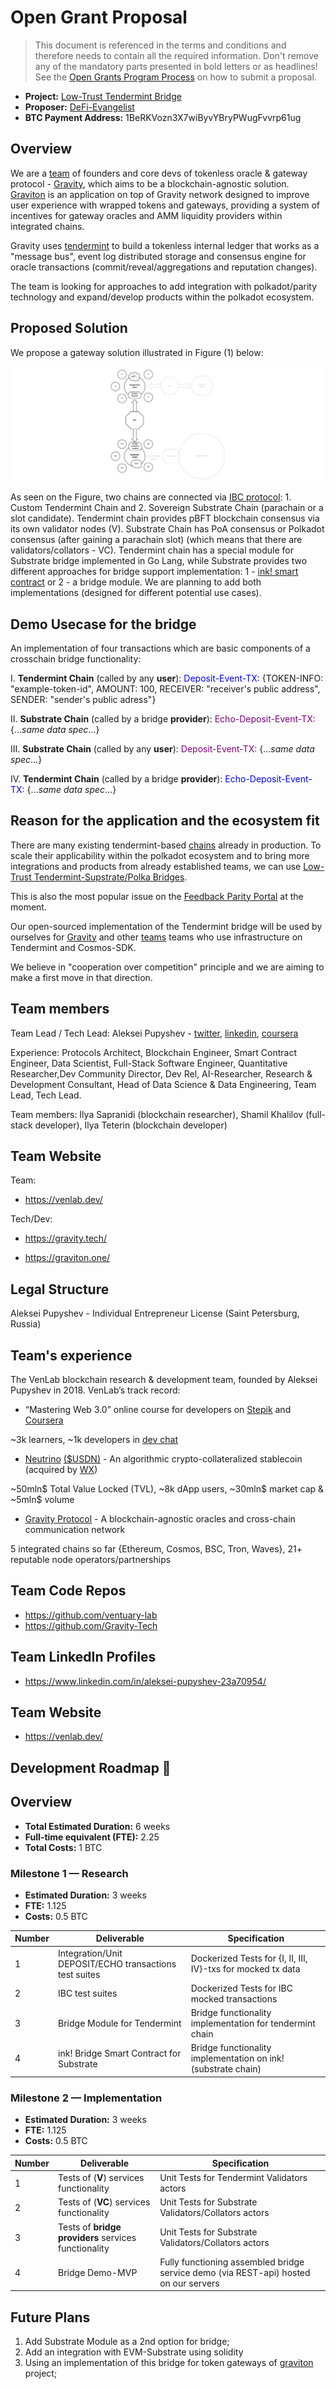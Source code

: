# Open Grant Proposal

> This document is referenced in the terms and conditions and therefore needs to contain all the required information. Don't remove any of the mandatory parts presented in bold letters or as headlines! See the [Open Grants Program Process](https://github.com/w3f/Open-Grants-Program/blob/master/README_2.md) on how to submit a proposal.

* **Project:** [Low-Trust Tendermint Bridge](https://feedback.parity.io/b/substrate-feedback-board/low-trust-tendermint-bridge/)
* **Proposer:** [DeFi-Evangelist](https://github.com/DeFi-Evangelist)
* **BTC Payment Address:** 1BeRKVozn3X7wiByvYBryPWugFvvrp61ug

## Overview
  
We are a [team](https://venlab.dev/) of founders and core devs of tokenless oracle & gateway protocol - [Gravity](https://gravity.tech/), which aims to be a blockchain-agnostic solution. [Graviton](https://graviton.one/) is an application on top of Gravity network designed to improve user experience with wrapped tokens and gateways, providing a system of incentives for gateway oracles and AMM liquidity providers within integrated chains.

Gravity uses [tendermint](https://tendermint.com/) to build a tokenless internal ledger that works as a "message bus", event log distributed storage and consensus engine for oracle transactions (commit/reveal/aggregations and reputation changes).

The team is looking for approaches to add integration with polkadot/parity technology and expand/develop products within the polkadot ecosystem.

## Proposed Solution

We propose a gateway solution illustrated in Figure (1) below:

![Tendermint <-> Substrate Bridge Schema](https://raw.githubusercontent.com/ventuary-lab/images/master/polkadot/Tendermint-Substrate-Bridge-long.png)

As seen on the Figure, two chains are connected via [IBC protocol](https://docs.cosmos.network/v0.40/ibc/overview.html): 1. Custom Tendermint Chain and 2. Sovereign Substrate Chain (parachain or a slot candidate). Tendermint chain provides pBFT blockchain consensus via its own validator nodes (V). Substrate Chain has PoA consensus or Polkadot consensus (after gaining a parachain slot) (which means that there are validators/collators - VC). Tendermint chain has a special module for Substrate bridge implemented in Go Lang, while Substrate provides two different approaches for bridge support implementation: 1 - [ink! smart contract](https://substrate.dev/docs/en/knowledgebase/smart-contracts/) or 2 - a bridge module. We are planning to add both implementations (designed for different potential use cases).

## Demo Usecase for the bridge

An implementation of four transactions which are basic components of a crosschain bridge functionality:

I. <b>Tendermint Chain</b> (called by any <b>user</b>): <span style="color:blue"> Deposit-Event-TX: </span> {TOKEN-INFO: "example-token-id", AMOUNT: 100, RECEIVER: "receiver's public address", SENDER: "sender's public adress"}

II. <b>Substrate Chain</b> (called by a bridge <b>provider</b>): <span style="color:purple"> Echo-Deposit-Event-TX: </span> {..._same data spec_...}

III. <b>Substrate Chain</b> (called by any <b>user</b>): <span style="color:purple"> Deposit-Event-TX: </span> {..._same data spec_...}

IV. <b>Tendermint Chain</b> (called by a bridge <b>provider</b>): <span style="color:blue"> Echo-Deposit-Event-TX: </span> {..._same data spec_...}




## Reason for the application and the ecosystem fit
There are many existing tendermint-based [chains](https://cosmos.network/ecosystem) already in production. To scale their applicability within the polkadot ecosystem and to bring more integrations and products from already established teams, we can use [Low-Trust Tendermint-Supstrate/Polka Bridges](https://feedback.parity.io/b/substrate-feedback-board/low-trust-tendermint-bridge/).

This is also the most popular issue on the [Feedback Parity Portal](https://feedback.parity.io/b/substrate-feedback-board/low-trust-tendermint-bridge/) at the moment.

Our open-sourced implementation of the Tendermint bridge will be used by ourselves for [Gravity](https://gravity.tech/) and other [teams](https://cosmos.network/ecosystem) teams who use infrastructure on Tendermint and Cosmos-SDK.

We believe in "cooperation over competition" principle and we are aiming to make a first move in that direction.

## Team members

Team Lead / Tech Lead:
Aleksei Pupyshev - [twitter](https://twitter.com/AlekseiPupyshev), [linkedin](https://www.linkedin.com/in/aleksei-pupyshev-23a70954/), [coursera](https://www.coursera.org/instructor/fdfe7de8cd69d39234e1b17bb4c76eb8)

Experience: Protocols Architect, Blockchain Engineer, Smart Contract Engineer, Data Scientist, Full-Stack Software Engineer, Quantitative Researcher,Dev Community Director, Dev Rel, AI-Researcher, Research & Development Consultant, Head of Data Science & Data Engineering, Team Lead, Tech Lead.

Team members:
Ilya Sapranidi (blockchain researcher), Shamil Khalilov (full-stack developer), Ilya Teterin (blockchain developer)

## Team Website	
Team:
* https://venlab.dev/

Tech/Dev:
* https://gravity.tech/

* https://graviton.one/

## Legal Structure 
Aleksei Pupyshev - Individual Entrepreneur License (Saint Petersburg, Russia)

## Team's experience
The VenLab blockchain research & development team, founded by Aleksei Pupyshev in 2018. VenLab’s track record:

* “Mastering Web 3.0” online course for developers on [Stepik](https://stepik.org/course/54415/promo) and [Coursera](https://www.coursera.org/learn/mastering-web3-waves?#instructors)

~3k learners, ~1k developers in [dev chat](https://t.me/waves_ride_dapps_dev)

* [Neutrino](https://neutrino.at/) [($USDN)](https://coinmarketcap.com/currencies/neutrino-usd/) - An algorithmic crypto-collateralized stablecoin (acquired by [WX](https://waves.exchange/))

~50mln$ Total Value Locked (TVL), ~8k dApp users, ~30mln$ market cap & ~5mln$ volume

* [Gravity Protocol](https://medium.com/gravity-protocol) - A blockchain-agnostic oracles and cross-chain communication network

5 integrated chains so far {Ethereum, Cosmos, BSC, Tron, Waves}, 21+ reputable node operators/partnerships


## Team Code Repos
* https://github.com/ventuary-lab
* https://github.com/Gravity-Tech

## Team LinkedIn Profiles
* https://www.linkedin.com/in/aleksei-pupyshev-23a70954/

## Team Website
* https://venlab.dev/

## Development Roadmap :nut_and_bolt: 

## Overview
* **Total Estimated Duration:** 6 weeks
* **Full-time equivalent (FTE):** 2.25
* **Total Costs:** 1 BTC

### Milestone 1 — Research
* **Estimated Duration:** 3 weeks
* **FTE:**  1.125
* **Costs:** 0.5 BTC

| Number | Deliverable | Specification |
| ------------- | ------------- | ------------- |
| 1 |  Integration/Unit DEPOSIT/ECHO transactions test suites | Dockerized Tests for {I, II, III, IV}-txs  for mocked tx data|
| 2 |  IBC test suites | Dockerized Tests for IBC mocked transactions |
| 3 |  Bridge Module for Tendermint | Bridge functionality implementation for tendermint chain |
| 4 |  ink! Bridge Smart Contract for Substrate | Bridge functionality implementation on ink! (substrate chain)|

### Milestone 2 — Implementation
* **Estimated Duration:** 3 weeks
* **FTE:**  1.125
* **Costs:** 0.5 BTC

| Number | Deliverable | Specification |
| ------------- | ------------- | ------------- |
| 1 | Tests of (<b>V</b>) services functionality | Unit Tests for Tendermint Validators actors |
| 2 | Tests of (<b>VC</b>) services functionality | Unit Tests for Substrate Validators/Collators actors |
| 3 | Tests of <b>bridge providers</b> services functionality | Unit Tests for Substrate Validators/Collators actors |
| 4 | Bridge Demo-MVP | Fully functioning assembled bridge service demo (via REST-api) hosted on our servers|


## Future Plans
1) Add Substrate Module as a 2nd option for bridge;
2) Add an integration with EVM-Substrate using solidity
3) Using an implementation of this bridge for token gateways of [graviton](https://graviton.one/) project;
